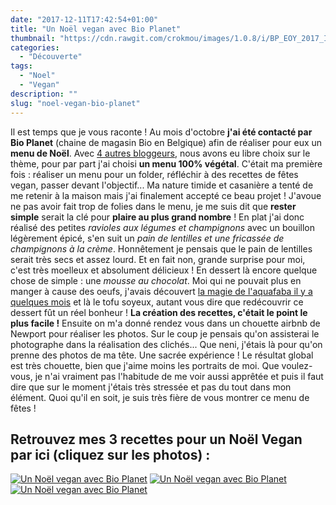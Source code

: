 ```yaml
---
date: "2017-12-11T17:42:54+01:00"
title: "Un Noël vegan avec Bio Planet"
thumbnail: "https://cdn.rawgit.com/crokmou/images/1.0.8/i/BP_EOY_2017_INFLUENCER_SARAH_MENU_4_OVERZICHT.jpg"
categories:
  - "Découverte"
tags:
  - "Noel"
  - "Vegan"
description: ""
slug: "noel-vegan-bio-planet"
---
```


Il est temps que je vous raconte ! Au mois d'octobre **j'ai été contacté par Bio Planet** (chaine de magasin Bio en Belgique) afin de réaliser pour eux un **menu de Noël**. Avec [4 autres bloggeurs](https://www.bioplanet.be/wps/portal/bioplanet/fr/accueil/inspiration/rapports/detail/le-gout-des-fetes-5-menus-uniques), nous avons eu libre choix sur le thème, pour par part j'ai choisi **un menu 100% végétal**. C'était ma première fois : réaliser un menu pour un folder, réfléchir à des recettes de fêtes vegan, passer devant l'objectif... Ma nature timide et casanière a tenté de me retenir à la maison mais j'ai finalement accepté ce beau projet ! J'avoue ne pas avoir fait trop de folies dans le menu, je me suis dit que **rester simple** serait la clé pour **plaire au plus grand nombre** ! En plat j'ai donc réalisé des petites _ravioles aux légumes et champignons_ avec un bouillon légèrement épicé, s'en suit un _pain de lentilles et une fricassée de champignons à la crème_. Honnêtement je pensais que le pain de lentilles serait très secs et assez lourd. Et en fait non, grande surprise pour moi, c'est très moelleux et absolument délicieux ! En dessert là encore quelque chose de simple : une _mousse au chocolat_. Moi qui ne pouvait plus en manger à cause des oeufs, j'avais découvert [la magie de l'aquafaba il y a quelques mois](http://www.crokmou.com/2017/07/mousse-chocolat-aquafaba-vegan) et là le tofu soyeux, autant vous dire que redécouvrir ce dessert fût un réel bonheur ! **La création des recettes, c'était le point le plus facile !** Ensuite on m'a donné rendez vous dans un chouette airbnb de Newport pour réaliser les photos. Sur le coup je pensais qu'on assisterai le photographe dans la réalisation des clichés... Que neni, j'étais là pour qu'on prenne des photos de ma tête. Une sacrée expérience ! Le résultat global est très chouette, bien que j'aime moins les portraits de moi. Que voulez-vous, je n'ai vraiment pas l'habitude de me voir aussi apprêtée et puis il faut dire que sur le moment j'étais très stressée et pas du tout dans mon élément. Quoi qu'il en soit, je suis très fière de vous montrer ce menu de fêtes !

## Retrouvez mes 3 recettes pour un Noël Vegan par ici (cliquez sur les photos) :

[![Un Noël vegan avec Bio Planet](https://cdn.rawgit.com/crokmou/images/1.0.8/i/BP_EOY_2017_INFLUENCER_SARAH_MENU_1_VOORGERECHT.jpg "Un Noël vegan avec Bio Planet")](https://www.bioplanet.be/wps/portal/bioplanet/fr/accueil/inspiration/recettes/detail/ravioles-aux-legumes-piquants-87290) [![Un Noël vegan avec Bio Planet](https://cdn.rawgit.com/crokmou/images/1.0.8/i/BP_EOY_2017_INFLUENCER_SARAH_MENU_2_HOOFDGERECHT.jpg "Un Noël vegan avec Bio Planet")](https://www.bioplanet.be/wps/portal/bioplanet/fr/accueil/inspiration/recettes/detail/pain-de-lentilles-champignons-mijotes-et-puree-de-patates-douces-au-panais-87291) [![Un Noël vegan avec Bio Planet](https://cdn.rawgit.com/crokmou/images/1.0.8/i/BP_EOY_2017_INFLUENCER_SARAH_MENU_3_NAGERECHT.jpg "Un Noël vegan avec Bio Planet")](https://www.bioplanet.be/wps/portal/bioplanet/fr/accueil/inspiration/recettes/detail/mousse-au-chocolat-vegane-a-la-grenade-87292)
